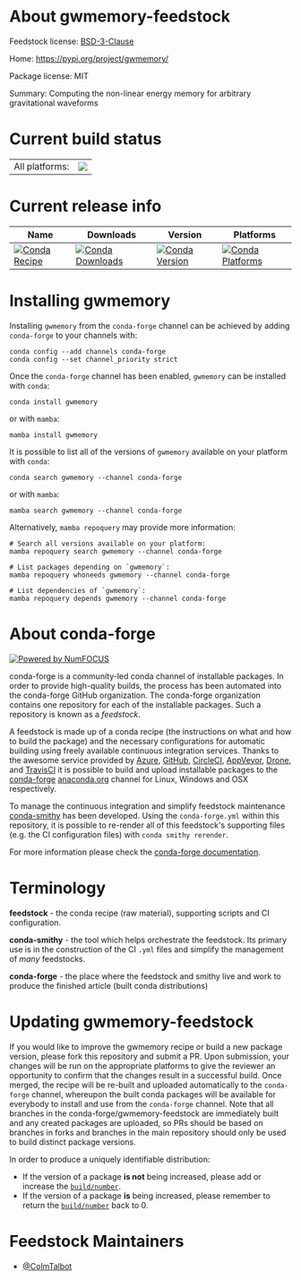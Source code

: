 About gwmemory-feedstock
========================

Feedstock license: [BSD-3-Clause](https://github.com/conda-forge/gwmemory-feedstock/blob/main/LICENSE.txt)

Home: https://pypi.org/project/gwmemory/

Package license: MIT

Summary: Computing the non-linear energy memory for arbitrary gravitational waveforms

Current build status
====================


<table><tr><td>All platforms:</td>
    <td>
      <a href="https://dev.azure.com/conda-forge/feedstock-builds/_build/latest?definitionId=17962&branchName=main">
        <img src="https://dev.azure.com/conda-forge/feedstock-builds/_apis/build/status/gwmemory-feedstock?branchName=main">
      </a>
    </td>
  </tr>
</table>

Current release info
====================

| Name | Downloads | Version | Platforms |
| --- | --- | --- | --- |
| [![Conda Recipe](https://img.shields.io/badge/recipe-gwmemory-green.svg)](https://anaconda.org/conda-forge/gwmemory) | [![Conda Downloads](https://img.shields.io/conda/dn/conda-forge/gwmemory.svg)](https://anaconda.org/conda-forge/gwmemory) | [![Conda Version](https://img.shields.io/conda/vn/conda-forge/gwmemory.svg)](https://anaconda.org/conda-forge/gwmemory) | [![Conda Platforms](https://img.shields.io/conda/pn/conda-forge/gwmemory.svg)](https://anaconda.org/conda-forge/gwmemory) |

Installing gwmemory
===================

Installing `gwmemory` from the `conda-forge` channel can be achieved by adding `conda-forge` to your channels with:

```
conda config --add channels conda-forge
conda config --set channel_priority strict
```

Once the `conda-forge` channel has been enabled, `gwmemory` can be installed with `conda`:

```
conda install gwmemory
```

or with `mamba`:

```
mamba install gwmemory
```

It is possible to list all of the versions of `gwmemory` available on your platform with `conda`:

```
conda search gwmemory --channel conda-forge
```

or with `mamba`:

```
mamba search gwmemory --channel conda-forge
```

Alternatively, `mamba repoquery` may provide more information:

```
# Search all versions available on your platform:
mamba repoquery search gwmemory --channel conda-forge

# List packages depending on `gwmemory`:
mamba repoquery whoneeds gwmemory --channel conda-forge

# List dependencies of `gwmemory`:
mamba repoquery depends gwmemory --channel conda-forge
```


About conda-forge
=================

[![Powered by
NumFOCUS](https://img.shields.io/badge/powered%20by-NumFOCUS-orange.svg?style=flat&colorA=E1523D&colorB=007D8A)](https://numfocus.org)

conda-forge is a community-led conda channel of installable packages.
In order to provide high-quality builds, the process has been automated into the
conda-forge GitHub organization. The conda-forge organization contains one repository
for each of the installable packages. Such a repository is known as a *feedstock*.

A feedstock is made up of a conda recipe (the instructions on what and how to build
the package) and the necessary configurations for automatic building using freely
available continuous integration services. Thanks to the awesome service provided by
[Azure](https://azure.microsoft.com/en-us/services/devops/), [GitHub](https://github.com/),
[CircleCI](https://circleci.com/), [AppVeyor](https://www.appveyor.com/),
[Drone](https://cloud.drone.io/welcome), and [TravisCI](https://travis-ci.com/)
it is possible to build and upload installable packages to the
[conda-forge](https://anaconda.org/conda-forge) [anaconda.org](https://anaconda.org/)
channel for Linux, Windows and OSX respectively.

To manage the continuous integration and simplify feedstock maintenance
[conda-smithy](https://github.com/conda-forge/conda-smithy) has been developed.
Using the ``conda-forge.yml`` within this repository, it is possible to re-render all of
this feedstock's supporting files (e.g. the CI configuration files) with ``conda smithy rerender``.

For more information please check the [conda-forge documentation](https://conda-forge.org/docs/).

Terminology
===========

**feedstock** - the conda recipe (raw material), supporting scripts and CI configuration.

**conda-smithy** - the tool which helps orchestrate the feedstock.
                   Its primary use is in the construction of the CI ``.yml`` files
                   and simplify the management of *many* feedstocks.

**conda-forge** - the place where the feedstock and smithy live and work to
                  produce the finished article (built conda distributions)


Updating gwmemory-feedstock
===========================

If you would like to improve the gwmemory recipe or build a new
package version, please fork this repository and submit a PR. Upon submission,
your changes will be run on the appropriate platforms to give the reviewer an
opportunity to confirm that the changes result in a successful build. Once
merged, the recipe will be re-built and uploaded automatically to the
`conda-forge` channel, whereupon the built conda packages will be available for
everybody to install and use from the `conda-forge` channel.
Note that all branches in the conda-forge/gwmemory-feedstock are
immediately built and any created packages are uploaded, so PRs should be based
on branches in forks and branches in the main repository should only be used to
build distinct package versions.

In order to produce a uniquely identifiable distribution:
 * If the version of a package **is not** being increased, please add or increase
   the [``build/number``](https://docs.conda.io/projects/conda-build/en/latest/resources/define-metadata.html#build-number-and-string).
 * If the version of a package **is** being increased, please remember to return
   the [``build/number``](https://docs.conda.io/projects/conda-build/en/latest/resources/define-metadata.html#build-number-and-string)
   back to 0.

Feedstock Maintainers
=====================

* [@ColmTalbot](https://github.com/ColmTalbot/)

